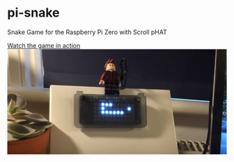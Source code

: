 # pi-snake
Snake Game for the Raspberry Pi Zero with Scroll pHAT

[Watch the game in action](https://www.youtube.com/watch?v=unmKEGNRAU4)
[![Alt text](/Screen%20Shot%202017-02-26%20at%2020.32.35.png?raw=true "pi-snake demo video")](https://www.youtube.com/watch?v=unmKEGNRAU4)
